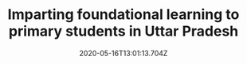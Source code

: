 ---
templateKey: case-study
title: Imparting foundational learning to primary students in Uttar Pradesh
projectId: NIPUN Bharat Cell
date: 2020-05-16T13:01:13.704Z
featuredimage: /img/aayush_blog.jpg
bannerImage: /img/GOSUGAM.gif
buttonText: Coming soon

---